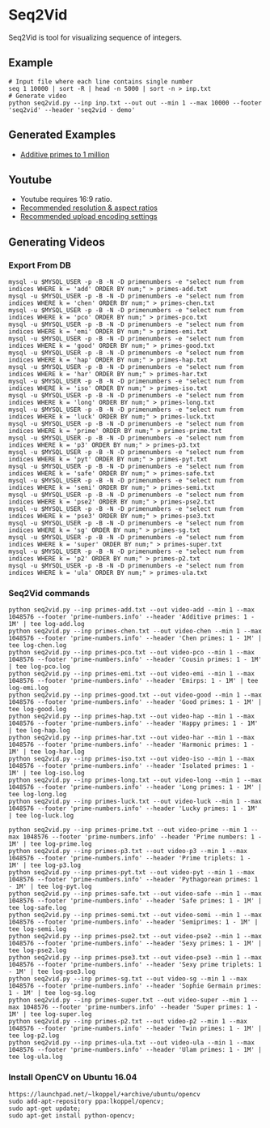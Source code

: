 # Seq2Vid

Seq2Vid is tool for visualizing sequence of integers.

## Example

	# Input file where each line contains single number
	seq 1 10000 | sort -R | head -n 5000 | sort -n > inp.txt
	# Generate video
	python seq2vid.py --inp inp.txt --out out --min 1 --max 10000 --footer 'seq2vid' --header 'seq2vid - demo'

## Generated Examples
* [Additive primes to 1 million](https://www.youtube.com/watch?v=FEfsWoZ-IIg&list=PLvlPjV-jeW4B-KJM-sMGylCFWOh_9EA1T)


## Youtube
* Youtube requires 16:9 ratio.
* [Recommended resolution & aspect ratios](https://support.google.com/youtube/answer/6375112)
* [Recommended upload encoding settings](https://support.google.com/youtube/answer/1722171?hl=en)




## Generating Videos
### Export From DB
	mysql -u $MYSQL_USER -p -B -N -D primenumbers -e "select num from indices WHERE k = 'add' ORDER BY num;" > primes-add.txt
	mysql -u $MYSQL_USER -p -B -N -D primenumbers -e "select num from indices WHERE k = 'chen' ORDER BY num;" > primes-chen.txt
	mysql -u $MYSQL_USER -p -B -N -D primenumbers -e "select num from indices WHERE k = 'pco' ORDER BY num;" > primes-pco.txt
	mysql -u $MYSQL_USER -p -B -N -D primenumbers -e "select num from indices WHERE k = 'emi' ORDER BY num;" > primes-emi.txt
	mysql -u $MYSQL_USER -p -B -N -D primenumbers -e "select num from indices WHERE k = 'good' ORDER BY num;" > primes-good.txt
	mysql -u $MYSQL_USER -p -B -N -D primenumbers -e "select num from indices WHERE k = 'hap' ORDER BY num;" > primes-hap.txt
	mysql -u $MYSQL_USER -p -B -N -D primenumbers -e "select num from indices WHERE k = 'har' ORDER BY num;" > primes-har.txt
	mysql -u $MYSQL_USER -p -B -N -D primenumbers -e "select num from indices WHERE k = 'iso' ORDER BY num;" > primes-iso.txt
	mysql -u $MYSQL_USER -p -B -N -D primenumbers -e "select num from indices WHERE k = 'long' ORDER BY num;" > primes-long.txt
	mysql -u $MYSQL_USER -p -B -N -D primenumbers -e "select num from indices WHERE k = 'luck' ORDER BY num;" > primes-luck.txt
	mysql -u $MYSQL_USER -p -B -N -D primenumbers -e "select num from indices WHERE k = 'prime' ORDER BY num;" > primes-prime.txt
	mysql -u $MYSQL_USER -p -B -N -D primenumbers -e "select num from indices WHERE k = 'p3' ORDER BY num;" > primes-p3.txt
	mysql -u $MYSQL_USER -p -B -N -D primenumbers -e "select num from indices WHERE k = 'pyt' ORDER BY num;" > primes-pyt.txt
	mysql -u $MYSQL_USER -p -B -N -D primenumbers -e "select num from indices WHERE k = 'safe' ORDER BY num;" > primes-safe.txt
	mysql -u $MYSQL_USER -p -B -N -D primenumbers -e "select num from indices WHERE k = 'semi' ORDER BY num;" > primes-semi.txt
	mysql -u $MYSQL_USER -p -B -N -D primenumbers -e "select num from indices WHERE k = 'pse2' ORDER BY num;" > primes-pse2.txt
	mysql -u $MYSQL_USER -p -B -N -D primenumbers -e "select num from indices WHERE k = 'pse3' ORDER BY num;" > primes-pse3.txt
	mysql -u $MYSQL_USER -p -B -N -D primenumbers -e "select num from indices WHERE k = 'sg' ORDER BY num;" > primes-sg.txt
	mysql -u $MYSQL_USER -p -B -N -D primenumbers -e "select num from indices WHERE k = 'super' ORDER BY num;" > primes-super.txt
	mysql -u $MYSQL_USER -p -B -N -D primenumbers -e "select num from indices WHERE k = 'p2' ORDER BY num;" > primes-p2.txt
	mysql -u $MYSQL_USER -p -B -N -D primenumbers -e "select num from indices WHERE k = 'ula' ORDER BY num;" > primes-ula.txt


### Seq2Vid commands
	python seq2vid.py --inp primes-add.txt --out video-add --min 1 --max 1048576 --footer 'prime-numbers.info' --header 'Additive primes: 1 - 1M' | tee log-add.log
	python seq2vid.py --inp primes-chen.txt --out video-chen --min 1 --max 1048576 --footer 'prime-numbers.info' --header 'Chen primes: 1 - 1M' | tee log-chen.log
	python seq2vid.py --inp primes-pco.txt --out video-pco --min 1 --max 1048576 --footer 'prime-numbers.info' --header 'Cousin primes: 1 - 1M' | tee log-pco.log
	python seq2vid.py --inp primes-emi.txt --out video-emi --min 1 --max 1048576 --footer 'prime-numbers.info' --header 'Emirps: 1 - 1M' | tee log-emi.log
	python seq2vid.py --inp primes-good.txt --out video-good --min 1 --max 1048576 --footer 'prime-numbers.info' --header 'Good primes: 1 - 1M' | tee log-good.log
	python seq2vid.py --inp primes-hap.txt --out video-hap --min 1 --max 1048576 --footer 'prime-numbers.info' --header 'Happy primes: 1 - 1M' | tee log-hap.log
	python seq2vid.py --inp primes-har.txt --out video-har --min 1 --max 1048576 --footer 'prime-numbers.info' --header 'Harmonic primes: 1 - 1M' | tee log-har.log
	python seq2vid.py --inp primes-iso.txt --out video-iso --min 1 --max 1048576 --footer 'prime-numbers.info' --header 'Isolated primes: 1 - 1M' | tee log-iso.log
	python seq2vid.py --inp primes-long.txt --out video-long --min 1 --max 1048576 --footer 'prime-numbers.info' --header 'Long primes: 1 - 1M' | tee log-long.log
	python seq2vid.py --inp primes-luck.txt --out video-luck --min 1 --max 1048576 --footer 'prime-numbers.info' --header 'Lucky primes: 1 - 1M' | tee log-luck.log

	python seq2vid.py --inp primes-prime.txt --out video-prime --min 1 --max 1048576 --footer 'prime-numbers.info' --header 'Prime numbers: 1 - 1M' | tee log-prime.log
	python seq2vid.py --inp primes-p3.txt --out video-p3 --min 1 --max 1048576 --footer 'prime-numbers.info' --header 'Prime triplets: 1 - 1M' | tee log-p3.log
	python seq2vid.py --inp primes-pyt.txt --out video-pyt --min 1 --max 1048576 --footer 'prime-numbers.info' --header 'Pythagorean primes: 1 - 1M' | tee log-pyt.log
	python seq2vid.py --inp primes-safe.txt --out video-safe --min 1 --max 1048576 --footer 'prime-numbers.info' --header 'Safe primes: 1 - 1M' | tee log-safe.log
	python seq2vid.py --inp primes-semi.txt --out video-semi --min 1 --max 1048576 --footer 'prime-numbers.info' --header 'Semiprimes: 1 - 1M' | tee log-semi.log
	python seq2vid.py --inp primes-pse2.txt --out video-pse2 --min 1 --max 1048576 --footer 'prime-numbers.info' --header 'Sexy primes: 1 - 1M' | tee log-pse2.log
	python seq2vid.py --inp primes-pse3.txt --out video-pse3 --min 1 --max 1048576 --footer 'prime-numbers.info' --header 'Sexy prime triplets: 1 - 1M' | tee log-pse3.log
	python seq2vid.py --inp primes-sg.txt --out video-sg --min 1 --max 1048576 --footer 'prime-numbers.info' --header 'Sophie Germain primes: 1 - 1M' | tee log-sg.log
	python seq2vid.py --inp primes-super.txt --out video-super --min 1 --max 1048576 --footer 'prime-numbers.info' --header 'Super primes: 1 - 1M' | tee log-super.log
	python seq2vid.py --inp primes-p2.txt --out video-p2 --min 1 --max 1048576 --footer 'prime-numbers.info' --header 'Twin primes: 1 - 1M' | tee log-p2.log
	python seq2vid.py --inp primes-ula.txt --out video-ula --min 1 --max 1048576 --footer 'prime-numbers.info' --header 'Ulam primes: 1 - 1M' | tee log-ula.log


### Install OpenCV on Ubuntu 16.04
	https://launchpad.net/~lkoppel/+archive/ubuntu/opencv
	sudo add-apt-repository ppa:lkoppel/opencv;
	sudo apt-get update;
	sudo apt-get install python-opencv;



